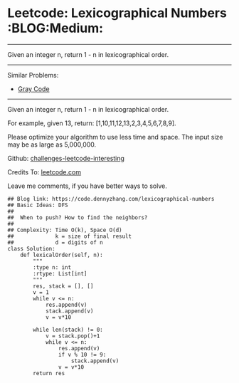 # Leetcode: Lexicographical Numbers     :BLOG:Medium:


---

Given an integer n, return 1 - n in lexicographical order.  

---

Similar Problems:  
-   [Gray Code](https://code.dennyzhang.com/gray-code)

---

Given an integer n, return 1 - n in lexicographical order.  

For example, given 13, return: [1,10,11,12,13,2,3,4,5,6,7,8,9].  

Please optimize your algorithm to use less time and space. The input size may be as large as 5,000,000.  

Github: [challenges-leetcode-interesting](https://github.com/DennyZhang/challenges-leetcode-interesting/tree/master/lexicographical-numbers)  

Credits To: [leetcode.com](https://leetcode.com/problems/lexicographical-numbers/description/)  

Leave me comments, if you have better ways to solve.  

    ## Blog link: https://code.dennyzhang.com/lexicographical-numbers
    ## Basic Ideas: DFS
    ##
    ##  When to push? How to find the neighbors?
    ##
    ## Complexity: Time O(k), Space O(d)
    ##             k = size of final result
    ##             d = digits of n
    class Solution:
        def lexicalOrder(self, n):
            """
            :type n: int
            :rtype: List[int]
            """
            res, stack = [], []
            v = 1
            while v <= n:
                res.append(v)
                stack.append(v)
                v = v*10
    
            while len(stack) != 0:
                v = stack.pop()+1
                while v <= n:
                    res.append(v)
                    if v % 10 != 9:
                        stack.append(v)
                    v = v*10
            return res